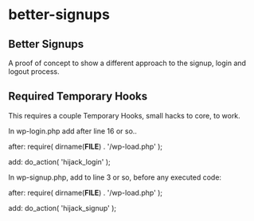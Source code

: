 better-signups
==============

## Better Signups

A proof of concept to show a different approach to the signup, login and logout process.

## Required Temporary Hooks

This requires a couple Temporary Hooks, small hacks to core, to work.

In wp-login.php add after line 16 or so.. 

after:
require( dirname(__FILE__) . '/wp-load.php' );

add:
do_action( 'hijack_login' );


In wp-signup.php, add to line 3 or so, before any executed code:

after:
require( dirname(__FILE__) . '/wp-load.php' );

add:
do_action( 'hijack_signup' ); 



